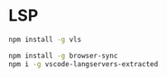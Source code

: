 
# LSP 


```sh
npm install -g vls

```

```sh
npm install -g browser-sync
npm i -g vscode-langservers-extracted
```

